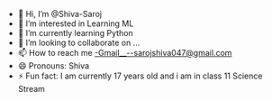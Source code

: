- 👋 Hi, I’m @Shiva-Saroj
- 👀 I’m interested in Learning ML
- 🌱 I’m currently learning Python
- 💞️ I’m looking to collaborate on ...
- 📫 How to reach me -Gmail__--sarojshiva047@gmail.com
- 😄 Pronouns: Shiva
- ⚡ Fun fact: I am currently 17 years old and i am in class 11 Science Stream

<!---
Shiva-Saroj2007/Shiva-Saroj2007 is a ✨ special ✨ repository because its `README.md` (this file) appears on your GitHub profile.
You can click the Preview link to take a look at your changes.
--->
